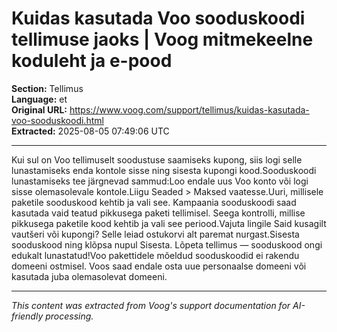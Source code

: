 # Kuidas kasutada Voo sooduskoodi tellimuse jaoks | Voog mitmekeelne koduleht ja e-pood

**Section:** Tellimus  
**Language:** et  
**Original URL:** https://www.voog.com/support/tellimus/kuidas-kasutada-voo-sooduskoodi.html  
**Extracted:** 2025-08-05 07:49:06 UTC

---

Kui sul on Voo tellimuselt soodustuse saamiseks kupong, siis logi selle lunastamiseks enda kontole sisse ning sisesta kupongi kood.Sooduskoodi lunastamiseks tee järgnevad sammud:Loo endale uus Voo konto või logi sisse olemasolevale kontole.Liigu Seaded > Maksed vaatesse.Uuri, millisele paketile sooduskood kehtib ja vali see.
Kampaania sooduskoodi saad kasutada vaid teatud pikkusega paketi tellimisel. Seega kontrolli, millise pikkusega paketile kood kehtib ja vali see periood.Vajuta lingile Said kusagilt vautšeri või kupongi? Selle leiad ostukorvi alt paremat nurgast.Sisesta sooduskood ning klõpsa nupul Sisesta.
Lõpeta tellimus — sooduskood ongi edukalt lunastatud!Voo pakettidele mõeldud sooduskoodid ei rakendu domeeni ostmisel. Voos saad endale osta uue personaalse domeeni või kasutada juba olemasolevat domeeni.

---

*This content was extracted from Voog's support documentation for AI-friendly processing.*
